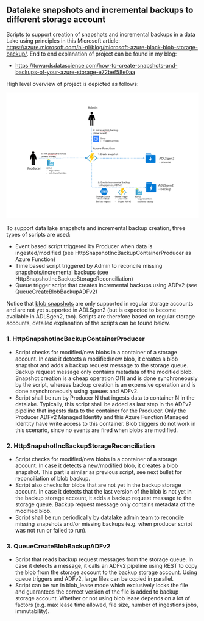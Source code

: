 ## Datalake snapshots and incremental backups to different storage account
Scripts to support creation of snapshots and incremental backups in a data Lake using principles in this Microsoft article: https://azure.microsoft.com/nl-nl/blog/microsoft-azure-block-blob-storage-backup/. End to end explanation of project can be found in my blog:

- https://towardsdatascience.com/how-to-create-snapshots-and-backups-of-your-azure-storage-e72bef58e0aa

High level overview of project is depicted as follows:

![High level overview](images/high_level_overview.png "High level overview")

To support data lake snapshots and incremental backup creation, three types of scripts are used:

- Event based script triggered by Producer when data is ingested/modified (see HttpSnapshotIncBackupContainerProducer as Azure Function)
- Time based script triggered by Admin to reconcile missing snapshots/incremental backups (see HttpSnapshotIncBackupStorageReconciliation)
- Queue trigger script that creates incremental backups using ADFv2 (see QueueCreateBlobBackupADFv2)

Notice that [blob snapshots](https://docs.microsoft.com/en-us/rest/api/storageservices/creating-a-snapshot-of-a-blob) are only supported in regular storage accounts and are not yet supported in ADLSgen2 (but is expected to become available in ADLSgen2, too). Scripts are therefore based on regular storage accounts, detailed explanation of the scripts can be found below.

### 1. HttpSnapshotIncBackupContainerProducer
- Script checks for modified/new blobs in a container of a storage account. In case it detects a modified/new blob, it creates a blob snapshot and adds a backup request message to the storage queue. Backup request message only contains metadata of the modified blob. Snapshot creation is a cheap operation O(1) and is done synchroneously by the script, whereas backup creation is an expensive operation and is done asynchroneously using queues and ADFv2. 
- Script shall be run by Producer N that ingests data to container N in the datalake. Typically, this script shall be added as last step in the ADFv2 pipeline that ingests data to the container for the Producer. Only the Producer ADFv2 Managed Identity and this Azure Function Managed Identity have write access to this container. Blob triggers do not work in this scenario, since no events are fired when blobs are modified.

### 2. HttpSnapshotIncBackupStorageReconciliation
- Script checks for modified/new blobs in a container of a storage account. In case it detects a new/modified blob, it creates a blob snapshot. This part is similar as previous script, see next bullet for reconciliation of blob backup.
- Script also checks for blobs that are not yet in the backup storage account. In case it detects that the last version of the blob is not yet in the backup storage account, it adds a backup request message to the storage queue. Backup request message only contains metadata of the modified blob.
- Script shall be run periodically by datalake admin team to reconcile missing snapshots and/or missing backups (e.g. when producer script was not run or failed to run).

### 3. QueueCreateBlobBackupADFv2
- Script that reads backup request messages from the storage queue. In case it detects a message, it calls an ADFv2 pipeline using REST to copy the blob from the storage account to the backup storage account. Using queue triggers and ADFv2, large files can be copied in parallel.
- Script can be run in blob_lease mode which exclusively locks the file and guarantees the correct version of the file is added to backup storage account. Whether or not using blob lease depends on a lot of factors (e.g. max lease time allowed, file size, number of ingestions jobs, immutability).
